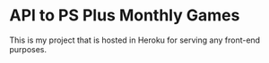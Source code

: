 # API to PS Plus Monthly Games

This is my project that is hosted in Heroku for serving any front-end purposes.